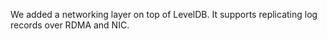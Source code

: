 We added a networking layer on top of LevelDB. It supports replicating log records over RDMA and NIC. 
